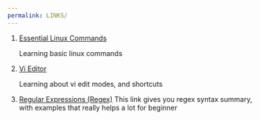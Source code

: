 ```yaml
---
permalink: LINKS/
---
```

1. [Essential Linux Commands](https://www.javatpoint.com/linux-commands)

   Learning basic linux commands

2. [Vi Editor](https://www.redhat.com/sysadmin/introduction-vi-editor)

   Learning about vi edit modes, and shortcuts

3. [Regular Expressions (Regex)](https://www3.ntu.edu.sg/home/ehchua/programming/howto/Regexe.html) 
   This link gives you regex syntax summary, with examples that really helps a lot for beginner
